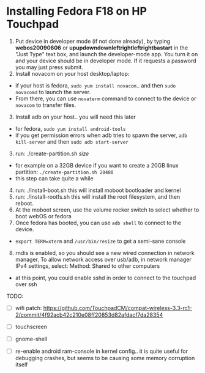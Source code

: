 # Installing Fedora F18 on HP Touchpad
1. Put device in developer mode (if not done already), by typing **webos20090606** or **upupdowndownleftrightleftrightbastart** in the "Just Type" text box, and launch the developer-mode app.  You turn it on and your device should be in developer mode. If it requests a password you may just press submit.
2. Install novacom on your host desktop/laptop:
  * if your host is fedora, `sudo yum install novacom`.. and then `sudo novacomd` to launch the server.
  * From there, you can use `novaterm` command to connect to the device or `novacom` to transfer files.
3. Install adb on your host.. you will need this later
  * for fedora, `sudo yum install android-tools`
  * if you get permission errors when adb tries to spawn the server, `adb kill-server` and then `sudo adb start-server`
3. run: ./create-partition.sh _size_
  * for example on a 32GB device if you want to create a 20GB linux partition:
     `./create-partition.sh 20480`
  * this step can take quite a while
4. run: ./install-boot.sh
   this will install moboot bootloader and kernel
5. run: ./install-rootfs.sh
   this will install the root filesystem, and then reboot.
6. At the moboot screen, use the volume rocker switch to select whether to boot webOS or fedora
7. Once fedora has booted, you can use `adb shell` to connect to the device.
  * `export TERM=xterm` and `/usr/bin/resize` to get a semi-sane console
8. rndis is enabled, so you should see a new wired connection in network manager.  To allow network access over usb/adb, in network manager IPv4 settings, select: Method: Shared to other computers
  * at this point, you could enable sshd in order to connect to the touchpad over ssh

TODO:
- [ ] wifi patch: https://github.com/TouchpadCM/compat-wireless-3.3-rc1-2/commit/4f92acb42c210e08ff20853d82afdacf7da28354
- [ ] touchscreen
- [ ] gnome-shell
- [ ] re-enable android ram-console in kernel config..  it is quite useful for debugging crashes, but seems to be causing some memory corruption itself

